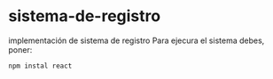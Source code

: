 # sistema-de-registro
implementación de sistema de registro
Para ejecura el sistema debes, poner:

````npm instal react````
